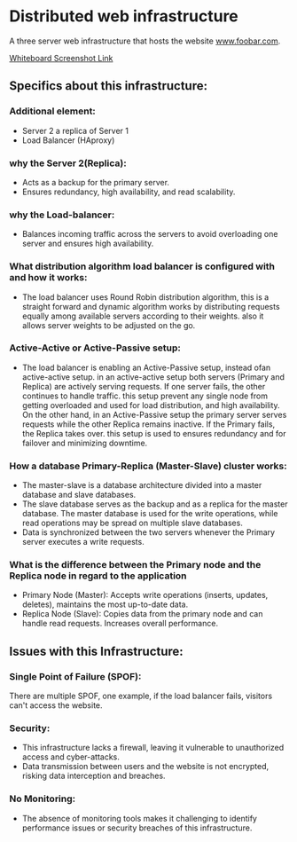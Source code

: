 # Distributed web infrastructure

A three server web infrastructure that hosts the website www.foobar.com.

[Whiteboard Screenshot Link](https://photos.app.goo.gl/4UvCNSx3TANGSs9E6)

## Specifics about this infrastructure:
### Additional element:
- Server 2 a replica of Server 1
- Load Balancer (HAproxy)

### why the Server 2(Replica):
- Acts as a backup for the primary server.
- Ensures redundancy, high availability, and read scalability.

### why the Load-balancer:
- Balances incoming traffic across the servers to avoid overloading one server and ensures high availability.

### What distribution algorithm load balancer is configured with and how it works:
- The load balancer uses Round Robin distribution algorithm, this is a straight forward and dynamic algorithm works by distributing requests equally among available servers according to their weights. also it allows server weights to be adjusted on the go.

### Active-Active or Active-Passive setup:
- The load balancer is enabling an Active-Passive setup, instead ofan active-active setup. in an active-active setup both servers (Primary and Replica) are actively serving requests. If one server fails, the other continues to handle traffic. this setup prevent any single node from getting overloaded and used for load distribution, and high availability. On the other hand, in an Active-Passive setup the primary server serves requests while the other Replica remains inactive. If the Primary fails, the Replica takes over. this setup is used to ensures redundancy and for failover and minimizing downtime.

### How a database Primary-Replica (Master-Slave) cluster works:
- The master-slave is a database architecture divided into a master database and slave databases.
- The slave database serves as the backup and as a replica for the master database. The master database is used for the write operations, while read operations may be spread on multiple slave databases.
- Data is synchronized between the two servers whenever the Primary server executes a write requests.

### What is the difference between the Primary node and the Replica node in regard to the application
- Primary Node (Master): Accepts write operations (inserts, updates, deletes), maintains the most up-to-date data.
- Replica Node (Slave): Copies data from the primary node and can handle read requests. Increases overall performance.

## Issues with this Infrastructure:

### Single Point of Failure (SPOF):
There are multiple SPOF, one example, if the load balancer fails, visitors can't access the website.

### Security:
- This infrastructure lacks a firewall, leaving it vulnerable to unauthorized access and cyber-attacks.
- Data transmission between users and the website is not encrypted, risking data interception and breaches.

### No Monitoring:
- The absence of monitoring tools makes it challenging to identify performance issues or security breaches of this infrastructure.
